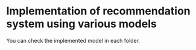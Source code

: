 # Implementation of recommendation system using various models


You can check the implemented model in each folder.
